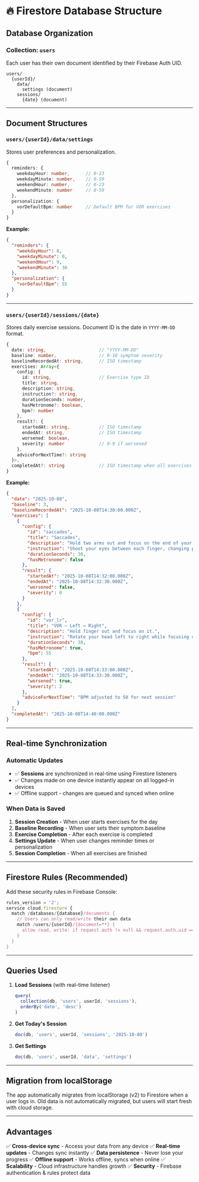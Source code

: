 # 🔥 Firestore Database Structure

## Database Organization

### Collection: `users`
Each user has their own document identified by their Firebase Auth UID.

```
users/
  {userId}/
    data/
      settings (document)
    sessions/
      {date} (document)
```

---

## Document Structures

### `users/{userId}/data/settings`
Stores user preferences and personalization.

```typescript
{
  reminders: {
    weekdayHour: number,      // 0-23
    weekdayMinute: number,    // 0-59
    weekendHour: number,      // 0-23
    weekendMinute: number     // 0-59
  },
  personalization: {
    vorDefaultBpm: number     // Default BPM for VOR exercises
  }
}
```

**Example:**
```json
{
  "reminders": {
    "weekdayHour": 8,
    "weekdayMinute": 0,
    "weekendHour": 9,
    "weekendMinute": 30
  },
  "personalization": {
    "vorDefaultBpm": 55
  }
}
```

---

### `users/{userId}/sessions/{date}`
Stores daily exercise sessions. Document ID is the date in `YYYY-MM-DD` format.

```typescript
{
  date: string,                    // "YYYY-MM-DD"
  baseline: number,                // 0-10 symptom severity
  baselineRecordedAt: string,      // ISO timestamp
  exercises: Array<{
    config: {
      id: string,                  // Exercise type ID
      title: string,
      description: string,
      instruction?: string,
      durationSeconds: number,
      hasMetronome?: boolean,
      bpm?: number
    },
    result?: {
      startedAt: string,           // ISO timestamp
      endedAt: string,             // ISO timestamp
      worsened: boolean,
      severity: number             // 0-9 if worsened
    },
    adviceForNextTime?: string
  }>,
  completedAt?: string             // ISO timestamp when all exercises done
}
```

**Example:**
```json
{
  "date": "2025-10-08",
  "baseline": 3,
  "baselineRecordedAt": "2025-10-08T14:30:00.000Z",
  "exercises": [
    {
      "config": {
        "id": "saccades",
        "title": "Saccades",
        "description": "Hold two arms out and focus on the end of your index finger.",
        "instruction": "Shoot your eyes between each finger, changing position/location every 5-10 repetitions",
        "durationSeconds": 30,
        "hasMetronome": false
      },
      "result": {
        "startedAt": "2025-10-08T14:32:00.000Z",
        "endedAt": "2025-10-08T14:32:30.000Z",
        "worsened": false,
        "severity": 0
      }
    },
    {
      "config": {
        "id": "vor_lr",
        "title": "VOR – Left ↔ Right",
        "description": "Hold finger out and focus on it.",
        "instruction": "Rotate your head left to right while focusing on finger",
        "durationSeconds": 30,
        "hasMetronome": true,
        "bpm": 55
      },
      "result": {
        "startedAt": "2025-10-08T14:33:00.000Z",
        "endedAt": "2025-10-08T14:33:30.000Z",
        "worsened": true,
        "severity": 2
      },
      "adviceForNextTime": "BPM adjusted to 50 for next session"
    }
  ],
  "completedAt": "2025-10-08T14:40:00.000Z"
}
```

---

## Real-time Synchronization

### Automatic Updates
- ✅ **Sessions** are synchronized in real-time using Firestore listeners
- ✅ Changes made on one device instantly appear on all logged-in devices
- ✅ Offline support - changes are queued and synced when online

### When Data is Saved

1. **Session Creation** - When user starts exercises for the day
2. **Baseline Recording** - When user sets their symptom baseline
3. **Exercise Completion** - After each exercise is completed
4. **Settings Update** - When user changes reminder times or personalization
5. **Session Completion** - When all exercises are finished

---

## Firestore Rules (Recommended)

Add these security rules in Firebase Console:

```javascript
rules_version = '2';
service cloud.firestore {
  match /databases/{database}/documents {
    // Users can only read/write their own data
    match /users/{userId}/{document=**} {
      allow read, write: if request.auth != null && request.auth.uid == userId;
    }
  }
}
```

---

## Queries Used

1. **Load Sessions** (with real-time listener)
   ```typescript
   query(
     collection(db, 'users', userId, 'sessions'),
     orderBy('date', 'desc')
   )
   ```

2. **Get Today's Session**
   ```typescript
   doc(db, 'users', userId, 'sessions', '2025-10-08')
   ```

3. **Get Settings**
   ```typescript
   doc(db, 'users', userId, 'data', 'settings')
   ```

---

## Migration from localStorage

The app automatically migrates from localStorage (v2) to Firestore when a user logs in. Old data is not automatically migrated, but users will start fresh with cloud storage.

---

## Advantages

✅ **Cross-device sync** - Access your data from any device
✅ **Real-time updates** - Changes sync instantly
✅ **Data persistence** - Never lose your progress
✅ **Offline support** - Works offline, syncs when online
✅ **Scalability** - Cloud infrastructure handles growth
✅ **Security** - Firebase authentication & rules protect data


